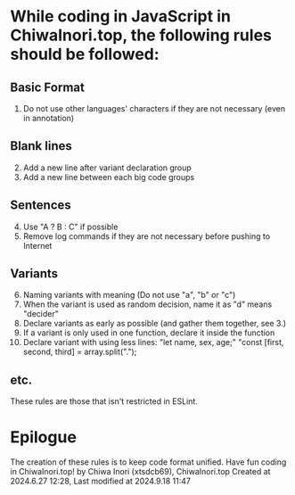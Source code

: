 # While coding in JavaScript in ChiwaInori.top, the following rules should be followed:

## Basic Format
1. Do not use other languages' characters if they are not necessary (even in annotation)

## Blank lines
2. Add a new line after variant declaration group
3. Add a new line between each big code groups

## Sentences
4. Use "A ? B : C" if possible
5. Remove log commands if they are not necessary before pushing to Internet

## Variants
6. Naming variants with meaning (Do not use "a", "b" or "c")
7. When the variant is used as random decision, name it as "d" means "decider"
8. Declare variants as early as possible (and gather them together, see 3.)
9. If a variant is only used in one function, declare it inside the function
10. Declare variant with using less lines: "let name, sex, age;" "const [first, second, third] = array.split(".");

## etc.
These rules are those that isn't restricted in ESLint.

# Epilogue
The creation of these rules is to keep code format unified. Have fun coding in ChiwaInori.top!
by Chiwa Inori (xtsdcb69), ChiwaInori.top
Created at 2024.6.27 12:28, Last modified at 2024.9.18 11:47